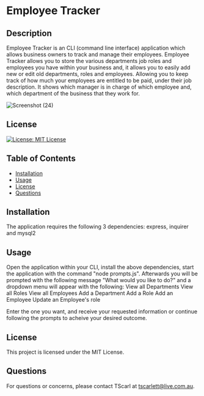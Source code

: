 # Employee Tracker

## Description

Employee Tracker is an CLI (command line interface) application which allows business owners to track and manage their employees. Employee Tracker allows you to store the various departments job roles and employees you have within your business and, it allows you to easily add new or edit old departments, roles and employees. Allowing you to keep track of how much your employees are entitled to be paid, under their job description. It shows which manager is in charge of which employee and, which department of the business that they work for.

![Screenshot (24)](https://user-images.githubusercontent.com/123338043/236746676-b802076e-12bb-43e6-94f4-febb3d691964.png)

## License

[![License: MIT License](https://img.shields.io/badge/MIT-License-blue.svg)](https://opensource.org/licenses/MITLicense)

## Table of Contents

- [Installation](#installation)
- [Usage](#usage)
- [License](#license)
- [Questions](#questions)

## Installation

The application requires the following 3 dependencies: express, inquirer and mysql2

## Usage

Open the application within your CLI, install the above dependencies, start the application with the command "node prompts.js". Afterwards you will be prompted with the following message "What would you like to do?" and a dropdown menu will appear with the following:
  View all Departments
  View all Roles
  View all Employees
  Add a Department
  Add a Role
  Add an Employee
  Update an Employee's role

  Enter the one you want, and receive your requested information or continue following the prompts to acheive your desired outcome.

## License

This project is licensed under the MIT License.

## Questions

For questions or concerns, please contact TScarl at tscarlett@live.com.au.
